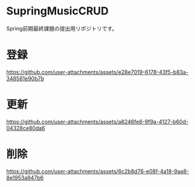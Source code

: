 # SupringMusicCRUD
Spring前期最終課題の提出用リポジトリです。

# 登録
https://github.com/user-attachments/assets/e28e7019-6178-43f5-b83a-348581e90b7b

# 更新
https://github.com/user-attachments/assets/a8246fe6-9f9a-4127-b60d-04328ce80da6

# 削除
https://github.com/user-attachments/assets/6c2b8d76-e08f-4a18-9aa8-8e1953a947b6
